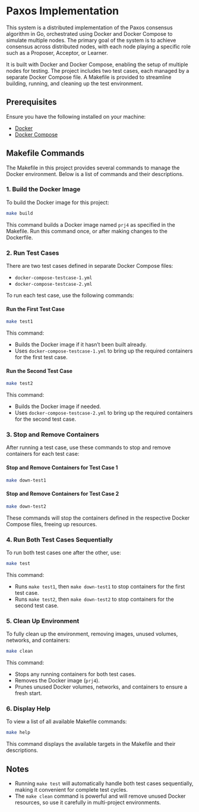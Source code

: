 # Paxos Implementation
 
This system is a distributed implementation of the Paxos consensus algorithm in Go, orchestrated using Docker and Docker Compose to simulate multiple nodes. The primary goal of the system is to achieve consensus across distributed nodes, with each node playing a specific role such as a Proposer, Acceptor, or Learner.

It is built with Docker and Docker Compose, enabling the setup of multiple nodes for testing. The project includes two test cases, each managed by a separate Docker Compose file. A Makefile is provided to streamline building, running, and cleaning up the test environment.

## Prerequisites

Ensure you have the following installed on your machine:
- [Docker](https://docs.docker.com/get-docker/)
- [Docker Compose](https://docs.docker.com/compose/install/)

## Makefile Commands

The Makefile in this project provides several commands to manage the Docker environment. Below is a list of commands and their descriptions.

### 1. Build the Docker Image

To build the Docker image for this project:

```bash
make build
```

This command builds a Docker image named `prj4` as specified in the Makefile. Run this command once, or after making changes to the Dockerfile.

### 2. Run Test Cases

There are two test cases defined in separate Docker Compose files:
- `docker-compose-testcase-1.yml`
- `docker-compose-testcase-2.yml`

To run each test case, use the following commands:

#### Run the First Test Case

```bash
make test1
```

This command:
- Builds the Docker image if it hasn’t been built already.
- Uses `docker-compose-testcase-1.yml` to bring up the required containers for the first test case.

#### Run the Second Test Case

```bash
make test2
```

This command:
- Builds the Docker image if needed.
- Uses `docker-compose-testcase-2.yml` to bring up the required containers for the second test case.

### 3. Stop and Remove Containers

After running a test case, use these commands to stop and remove containers for each test case:

#### Stop and Remove Containers for Test Case 1

```bash
make down-test1
```

#### Stop and Remove Containers for Test Case 2

```bash
make down-test2
```

These commands will stop the containers defined in the respective Docker Compose files, freeing up resources.

### 4. Run Both Test Cases Sequentially

To run both test cases one after the other, use:

```bash
make test
```

This command:
- Runs `make test1`, then `make down-test1` to stop containers for the first test case.
- Runs `make test2`, then `make down-test2` to stop containers for the second test case.
  
### 5. Clean Up Environment

To fully clean up the environment, removing images, unused volumes, networks, and containers:

```bash
make clean
```

This command:
- Stops any running containers for both test cases.
- Removes the Docker image (`prj4`).
- Prunes unused Docker volumes, networks, and containers to ensure a fresh start.

### 6. Display Help

To view a list of all available Makefile commands:

```bash
make help
```

This command displays the available targets in the Makefile and their descriptions.

## Notes

- Running `make test` will automatically handle both test cases sequentially, making it convenient for complete test cycles.
- The `make clean` command is powerful and will remove unused Docker resources, so use it carefully in multi-project environments.
